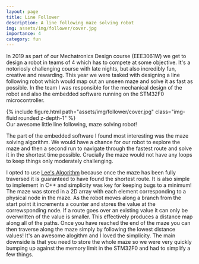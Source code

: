 ```yaml
---
layout: page
title: Line Follower
description: A line following maze solving robot
img: assets/img/follower/cover.jpg
importance: 4
category: fun
---
```


In 2019 as part of our Mechatronics Design course (EEE3061W) we get to design a robot in teams of 4 which has to compete at some objective. It's a notoriosly challenging course with late nights, but also incredibly fun, creative and rewarding. This year we were tasked with designing a line following robot which would map out an unseen maze and solve it as fast as possible. In the team I was responsible for the mechanical design of the robot and also the embedded software running on the STM32F0 microcontroller.

<div class="row">
    <div class="col-sm mt-3 mt-md-0"></div>
    <div class="col-sm mt-3 mt-md-0">
        {% include figure.html path="assets/img/follower/cover.jpg" class="img-fluid rounded z-depth-1" %}
    </div>
    <div class="col-sm mt-3 mt-md-0"></div>
</div>
<div class="caption">
    Our awesome little line following, maze solving robot!
</div>

The part of the embedded software I found most interesting was the maze solving algorithm. We would have a chance for our robot to explore the maze and then a second run to navigate through the fastest route and solve it in the shortest time possible. Crucially the maze would not have any loops to keep things only moderately challenging.

I opted to use [Lee's Algorithm](https://en.wikipedia.org/wiki/Lee_algorithm) because once the maze has been fully traversed it is guaranteed to have found the shortest route. It is also simple to implement in C++ and simplicity was key for keeping bugs to a minimum! The maze was stored in a 2D array with each element corresponding to a physical node in the maze. As the robot moves along a branch from the start point it increments a counter and stores the value at the correwsponding node. If a route goes over an existing value it can only be overwritten of the value is smaller. This effectively produces a distance map along all of the paths. Once you have reached the end of the maze you can then traverse along the maze simply by following the lowest distance values! It's an awesome alogithm and I loved the simplicity. The main downside is that you need to store the whole maze so we were very quickly bumping up against the memory limit in the STM32F0 and had to simplify a few things.